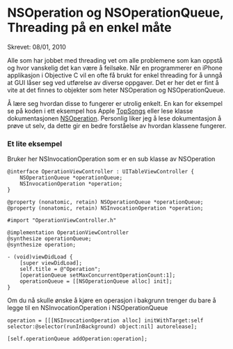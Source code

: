 # NSOperation og NSOperationQueue, Threading på en enkel måte
Skrevet: 08/01, 2010

Alle som har jobbet med threading vet om alle problemene som kan oppstå og hvor vanskelig det kan være å feilsøke. Når en programmerer en iPhone applikasjon i Objective C vil en ofte få brukt for enkel threading for å unngå at GUI låser seg ved utførelse av diverse oppgaver. Det er her det er fint å vite at det finnes to objekter som heter NSOperation og NSOperationQueue.

Å lære seg hvordan disse to fungerer er utrolig enkelt. En kan for eksempel se på koden i ett eksempel hos Apple <a href="http://developer.apple.com/iphone/library/samplecode/TopSongs/index.html#//apple_ref/doc/uid/DTS40008925">TopSongs</a> eller lese klasse dokumentasjonen <a href="http://developer.apple.com/iphone/library/documentation/Cocoa/Reference/NSOperation_class/Reference/Reference.html">NSOperation</a>. Personlig liker jeg å lese dokumentasjon å prøve ut selv, da dette gir en bedre forståelse av hvordan klassene fungerer.
<h3>Et lite eksempel</h3>
Bruker her NSInvocationOperation som er en sub klasse av NSOperation

<pre><code class="objc">@interface OperationViewController : UITableViewController {
	NSOperationQueue *operationQueue;
	NSInvocationOperation *operation;
}

@property (nonatomic, retain) NSOperationQueue *operationQueue;
@property (nonatomic, retain) NSInvocationOperation *operation;
</code></pre>

<pre><code class="objc">#import &quot;OperationViewController.h&quot;

@implementation OperationViewController
@synthesize operationQueue;
@synthesize operation;

- (void)viewDidLoad {
	[super viewDidLoad];
	self.title = @&quot;Operation&quot;;
	[operationQueue setMaxConcurrentOperationCount:1];
	operationQueue = [[NSOperationQueue alloc] init];
}
</code></pre>

Om du nå skulle ønske å kjøre en operasjon i bakgrunn trenger du bare å legge til en NSInvocationOperation i NSOperationQueue

<pre><code class="objc">operation = [[[NSInvocationOperation alloc] initWithTarget:self selector:@selector(runInBackground) object:nil] autorelease];

[self.operationQueue addOperation:operation];
</code></pre>